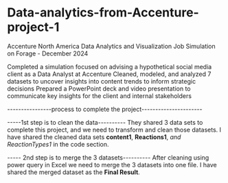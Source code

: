# Data-analytics-from-Accenture-project-1
Accenture North America Data Analytics and Visualization Job Simulation on Forage - December 2024

Completed a simulation focused on advising a hypothetical social media client as a Data Analyst at Accenture
Cleaned, modeled, and analyzed 7 datasets to uncover insights into content trends to inform strategic decisions
Prepared a PowerPoint deck and video presentation to communicate key insights for the client and internal stakeholders

----------------process to complete the project----------------------

-----1st step is to clean the data----------
They shared 3 data sets to complete this project, and we need to transform and clean those datasets.
I have shared the cleaned data sets **content1**, **Reactions1**, *and *ReactionTypes1** in the code section.

----- 2nd step is to merge the 3 datasets----------
After cleaning using power query in Excel we need to merge the 3 datasets into one file. I have shared the merged dataset as the **Final Result**.


